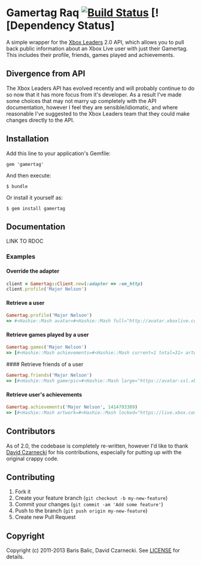 # Gamertag Raq [![Build Status](https://travis-ci.org/barisbalic/gamertag.png?branch=master)](https://travis-ci.org/barisbalic/gamertag) [![Dependency Status]

A simple wrapper for the [Xbox Leaders](https://www.xboxleaders.com/) 2.0 API, which allows you to pull back public information about an Xbox Live user with just their Gamertag.  This includes their profile, friends, games played and achievements.

## Divergence from API

The Xbox Leaders API has evolved recently and will probably continue to do so now that it has more focus from it's developer.  As a result I've made some choices that may not marry up completely with the API documentation, however I feel they are sensible/idiomatic, and where reasonable I've suggested to the Xbox Leaders team that they could make changes directly to the API.


## Installation

Add this line to your application's Gemfile:

    gem 'gamertag'

And then execute:

    $ bundle

Or install it yourself as:

    $ gem install gamertag


## Documentation

LINK TO RDOC

### Examples

#### Override the adapter

```ruby
client = Gamertag::Client.new(:adapter => :em_http)
client.profile('Major Nelson')
```

#### Retrieve a user

```ruby
Gamertag.profile('Major Nelson')
=> #<Hashie::Mash avatar=#<Hashie::Mash full="http://avatar.xboxlive.com/avatar/Major Nelson/avatar-body.png" large="http://avatar.xboxlive.com/avatar/Major Nelson/avatarpic-l.png" small="http://avatar.xboxlive.com/avatar/Major Nelson/avatarpic-s.png"> badges=#<Hashie::Mash kinect_launch_team=true nxe_launch_team=true xbox_launch_team=true> biography="" freshness="new" gamerscore=63937 gamertag="Major Nelson" location="" motto="" name="" online=false presence="Last seen 1 minute ago playing Xbox.com" recent_activity=[#<Hashie::Mash achievements=#<Hashie::Mash current=36 total=69> artwork=#<Hashie::Mash large="http://download.xbox.com/content/images/66acd000-77fe-1000-9115-d8025454087c/1033/boxartlg.jpg" small="http://download.xbox.com/content/images/66acd000-77fe-1000-9115-d8025454087c/1033/boxartsm.jpg"> gamerscore=#<Hashie::Mash current=770 total=1625> id=1414793340 is_app=false last_played="1372305965" progress=52.2 title="Borderlands 2">, #<Hashie::Mash achievements=#<Hashie::Mash current=43 total=76> artwork=#<Hashie::Mash large="http://download.xbox.com/content/images/66acd000-77fe-1000-9115-d8024d530919/1033/boxartlg.jpg" small="http://download.xbox.com/content/images/66acd000-77fe-1000-9115-d8024d530919/1033/boxartsm.jpg"> gamerscore=#<Hashie::Mash current=825 total=1750> id=1297287449 is_app=false last_played="1372216446" progress=56.6 title="Halo 4">, #<Hashie::Mash achievements=#<Hashie::Mash current=28 total=63> artwork=#<Hashie::Mash large="http://download.xbox.com/content/images/66acd000-77fe-1000-9115-d80245410950/1033/boxartlg.jpg" small="http://download.xbox.com/content/images/66acd000-77fe-1000-9115-d80245410950/1033/boxartsm.jpg"> gamerscore=#<Hashie::Mash current=680 total=1600> id=1161890128 is_app=false last_played="1372131482" progress=44.4 title="Battlefield 3">, #<Hashie::Mash achievements=#<Hashie::Mash current=0 total=0> artwork=#<Hashie::Mash large="http://download.xbox.com/content/images/66acd000-77fe-1000-9115-d8025848085b/1033/boxartlg.jpg" small="http://download.xbox.com/content/images/66acd000-77fe-1000-9115-d8025848085b/1033/boxartsm.jpg"> gamerscore=#<Hashie::Mash current=0 total=0> id=1481115739 is_app=true last_played="1371965964" progress=0 title="Xbox Music and Video">, #<Hashie::Mash achievements=#<Hashie::Mash current=0 total=0> artwork=#<Hashie::Mash large="http://download.xbox.com/content/images/66acd000-77fe-1000-9115-d8024d530a1b/1033/boxartlg.jpg" small="http://download.xbox.com/content/images/66acd000-77fe-1000-9115-d8024d530a1b/1033/boxartsm.jpg"> gamerscore=#<Hashie::Mash current=0 total=0> id=1297287707 is_app=true last_played="1371335033" progress=0 title="Live Event Player">] reputation=20 tier="gold">
```

#### Retrieve games played by a user

```ruby
Gamertag.games('Major Nelson')
=> [#<Hashie::Mash achievements=#<Hashie::Mash current=1 total=31> artwork=#<Hashie::Mash large="http://download.xbox.com/content/images/66acd000-77fe-1000-9115-d802415607d3/1033/boxartlg.jpg" small="http://download.xbox.com/content/images/66acd000-77fe-1000-9115-d802415607d3/1033/boxartsm.jpg"> gamerscore=#<Hashie::Mash current=5 total=1000> id=1096157139 is_app=false last_played="1132028299" progress=3.2 title="Gun">, …]
```

#### Retrieve friends of a user

```ruby
Gamertag.friends('Major Nelson')
=> [#<Hashie::Mash gamerpic=#<Hashie::Mash large="https://avatar-ssl.xboxlive.com/avatar/allad1nsane/avatarpic-s.png" small="https://avatar-ssl.xboxlive.com/avatar/allad1nsane/avatarpic-l.png"> gamerscore=21080 gamertag="allad1nsane" last_seen="1371973384" online=false status="Last seen 6/23/2013 playing Max Payne 3">, …]
```

#### Retrieve user's achievements

```ruby
Gamertag.achievements('Major Nelson', 1414793309)
=> [#<Hashie::Mash artwork=#<Hashie::Mash locked="https://live.xbox.com/tiles/4g/ym/0zc8P2NhbC9GWxoEGlxTWTVkL2FjaC8wL2EyAAAAAVBQUPyJDP4=.jpg" unlocked=""> description="Kill 20 enemies by knocking them off Columbia." gamerscore=25 id=36 secret=false title="Bon Voyage" unlock_date="1368255380" unlocked=true>, …]
```


## Contributors

As of 2.0, the codebase is completely re-written, however I'd like to thank [David Czarnecki](https://github.com/czarneckid) for his contributions, especially for putting up with the original crappy code.

## Contributing

1. Fork it
2. Create your feature branch (`git checkout -b my-new-feature`)
3. Commit your changes (`git commit -am 'Add some feature'`)
4. Push to the branch (`git push origin my-new-feature`)
5. Create new Pull Request

## Copyright

Copyright (c) 2011-2013 Baris Balic, David Czarnecki.
See [LICENSE][] for details.

[license]: LICENSE.md